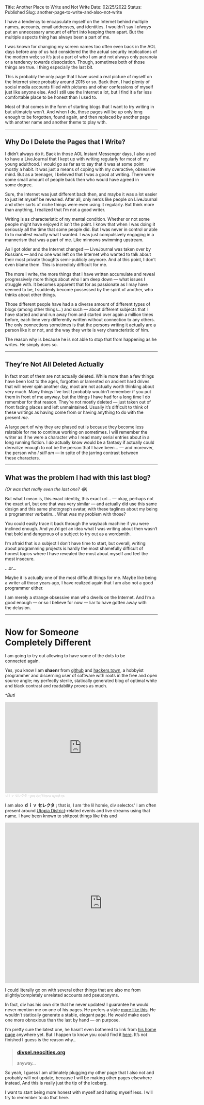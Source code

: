 Title: Another Place to Write and  Not Write
Date: 02/25/2022
Status: Published
Slug: another-page-to-write-and-also-not-write


I have a tendency to encapsulate myself on the Internet behind multiple names, accounts, email addresses, and identities. I wouldn&#8217;t say I <em>always</em> put an unnecessary amount of effort into keeping them apart. But the multiple aspects thing has always been a part of&nbsp;me. 
<p>I was known for changing my screen names too often even back in the <span class="caps">AOL</span> days before any of us had considered the the actual security implications of the modern web; so it&#8217;s just a part of who I am and not always only paranoia or a tendency towards dissociation. Though, sometimes both of those things are true. I thing especially the last&nbsp;bit.</p>
<p>This is probably the only page that I have used a real picture of myself on the Internet since probably around 2015 or so. Back then, I had plenty of social media accounts filled with pictures and other confessions of myself just like anyone else. And I still use the Internet a lot, but I find it a far less comfortable place to be honest than I used&nbsp;to.</p>
<p>Most of that comes in the form of starting blogs that I want to try writing in but ultimately won&#8217;t. And when I do, those pages will be up only long enough to be forgotten, found again, and then replaced by another page with another name and another theme to play&nbsp;with.</p>
<hr>
<h2>Why Do I Delete the Pages that I&nbsp;Write?</h2>
<p>I didn&#8217;t always do it. Back in those <span class="caps">AOL</span> Instant Messenger days, I also used to have a LiveJournal that I kept up with writing regularly for most of my young adulthood. I would go as far as to say that it was at some point mostly a habit. It was just a means of coping with my overactive, obsessive mind. But as a teenager, I believed that I was a good at writing. There were some small amount of people back then who would have agreed in some&nbsp;degree. </p>
<p>Sure, the Internet was just different back then, and maybe it was a lot easier to just let myself be revealed. After all, only nerds like people on LiveJournal and other sorts of niche things were even using it regularly. But  think more than anything, I realized that I&#8217;m not a good&nbsp;writer. </p>
<p>Writing is as characteristic of my mental condition. Whether or not some people might have enjoyed it isn&#8217;t the point. I know that when I was doing it seriously all the time that some people did. But I was never in control or able to to manifest exactly what I wanted. I was just compulsively engaging in a mannerism that was a part of me. Like minnows swimming&nbsp;upstream. </p>
<p>As I got older and the Internet changed &#8212; LiveJournal was taken over by Russians &#8212; and no one was left on the Internet  who wanted to talk about their most private thoughts semi-publicly anymore. And at this point, I don&#8217;t even blame them. This is incredibly difficult for&nbsp;me.</p>
<p>The more I write, the more things that I have written accumulate and reveal progressively more things about who I am deep down &#8212; what issues I struggle with. It becomes apparent that for as passionate as I may have seemed to be, I suddenly become possessed by the spirit of another, who thinks about other&nbsp;things.</p>
<p>Those different people have had a a diverse amount of different types of blogs (among other things&#8230;) and such &#8212; about different subjects that I have started and and run away from and started over again a million times before, each time very differently written without connection to any others. The only connections sometimes is that the persons writing it actually are a person like it or not, and the way they write is very characteristic of&nbsp;him.</p>
<p>The reason why is because he is not able to stop that from happening as he writes. He simply does&nbsp;so.</p>
<hr>
<h2>They&#8217;re Not All Deleted&nbsp;Actually</h2>
<p>In fact most of them are not actually deleted. While more than a few things have been lost to the ages, forgotten or lamented on ancient hard drives that will never spin another day, most are not actually worth thinking about very much. Many things I&#8217;ve lost I probably wouldn&#8217;t remember if you put them in front of me anyway. but the things I have had for a long time I do remember for that reason. They&#8217;re not mostly deleted &#8212; just taken out of front facing places and left unmaintained. Usually it&#8217;s difficult to think of these writings as having come from or having anything to do with the present <em>me</em>.</p>
<p>A large part of why they are phased out is because they become less relatable for me to continue working on sometimes. I will remember the writer as if he were a character who I read many serial entries about in a long running fiction. I <em>do</em> actually know would be  a fantasy if actually could derealize enough to not be the person that I have been&#8230; &#8212; and moreover, the person who <em>I still am</em> &#8212; in spite of the jarring contrast between these&nbsp;characters. </p>
<hr>
<h2>What was the problem I had with this last&nbsp;blog?</h2>
<p><em>(Or was that really even the last one?&nbsp;😂)</em></p>
<p>But what I mean is, this exact identity, this exact url&#8230; &#8212; okay, perhaps not the exact url, but one that was very similar &#8212; and actually did use this same design and this same photograph avatar, with these taglines about my being a programmer verbatim&#8230; What was my problem with&nbsp;those?</p>
<p>You could easily trace it back through the wayback machine if you were inclined enough. And you&#8217;d get an idea what I was writing about then wasn&#8217;t that bold and dangerous of a subject to try out as a&nbsp;wordsmith. </p>
<p>I&#8217;m afraid that is a subject I don&#8217;t have time to start, but overall, writing about programming projects is hardly the most shamefully difficult of honest topics where I have revealed the most about myself and feel the most&nbsp;insecure. </p>
<p>&#8230;or&#8230;</p>
<p>Maybe it is actually one of the most difficult things for me. Maybe like being a writer all those years ago, I have realized again that I am also not a good programmer&nbsp;either. </p>
<p>I am merely a strange obsessive man who dwells on the Internet. And I&#8217;m a good enough &#8212; or so I believe for now &#8212; liar to have gotten away with the&nbsp;delusion.</p>
<hr>
<h1>Now for Some<em>one</em> Completely&nbsp;Different</h1>
<p>I am going to try out allowing to have some of the dots to be connected&nbsp;again. </p>
<p>Yes, you know I am <strong>shaenr</strong> from <a href="https://github.com/shaenr">github</a> and <a href="https://hackers.town/@shaen">hackers.town</a>, a hobbyist programmer and discerning user of software with roots in the free and open source angle; my perfectly sterile, statically generated blog of optimal white and black contrast and readability proves as&nbsp;much.</p>
<p>*<em>But!</em> </p>
<iframe width="100%" height="300" scrolling="no" frameborder="no" src="https://w.soundcloud.com/player/?url=https%3A//api.soundcloud.com/tracks/1155278215&color=%23f0d1d0&auto_play=false&hide_related=false&show_comments=true&show_user=true&show_reposts=false&show_teaser=true&visual=true"></iframe>

<div style="font-size: 10px; color: #cccccc;line-break: anywhere;word-break: normal;overflow: hidden;white-space: nowrap;text-overflow: ellipsis; font-family: Interstate,Lucida Grande,Lucida Sans Unicode,Lucida Sans,Garuda,Verdana,Tahoma,sans-serif;font-weight: 100;"><a href="https://soundcloud.com/divselector" title="ｄｉｖ セレクタ" target="_blank" style="color: #cccccc; text-decoration: none;">ｄｉｖ セレクタ</a> · <a href="https://soundcloud.com/divselector/ou-do-ko-aou-me" title="ყơų ɖơŋ&#x27;ɬ ƙŋơῳ ąცơųɬ ɱɛ" target="_blank" style="color: #cccccc; text-decoration: none;">ყơų ɖơŋ&#x27;ɬ ƙŋơῳ ąცơųɬ ɱɛ</a></div>

<p>I am also <strong>ｄｉｖ セレクタ</strong> ; that is, I am &#8216;the lil homie, div selector.&#8217; I am often present around <a href="https://www.youtube.com/watch?v=ZttT8n9DNKA">Utopia District</a>-related events and live streams using that name. I have been known to shitpost things like this&nbsp;and</p>
<iframe title="vimeo-player" src="https://player.vimeo.com/video/540154024?h=6803c6431f" width="640" height="528" frameborder="0" allowfullscreen></iframe>

<p>I could literally go on with several other things that are also me from slightly/completely unrelated accounts and&nbsp;pseudonyms.</p>
<p>In fact, div has his own site that he never updates! I guarantee he would never mention me on one of his pages. He prefers a style <a href="https://divsel.neocities.org/l33tkid">more like this</a>. He wouldn&#8217;t statically generate a stable, elegant page. He would make each one more obnoxious than the last by hand &#8212; on&nbsp;purpose.</p>
<p>I&#8217;m pretty sure the latest one, he hasn&#8217;t even bothered to link from <a href="https://divsel.neocities.org/">his home page</a> anywhere yet. But I happen to know you could find it <a href="https://divsel.neocities.org/legacy/test.html">here</a>. It&#8217;s not finished I guess is the reason&nbsp;why&#8230;</p>
<blockquote>
<h3><a href="http://divsel.neocities.org">divsel.neocities.org</a></h3>
<p>anyway&#8230;</p>
</blockquote>
<p>So yeah, I guess I am ultimately plugging my other page that I also not and probably will not update, because I will be making other pages elsewhere instead, And this is really just the tip of the&nbsp;iceberg. </p>
<p>I want to start being more honest with myself and hating myself less. I will try to remember to do that&nbsp;here.</p>

